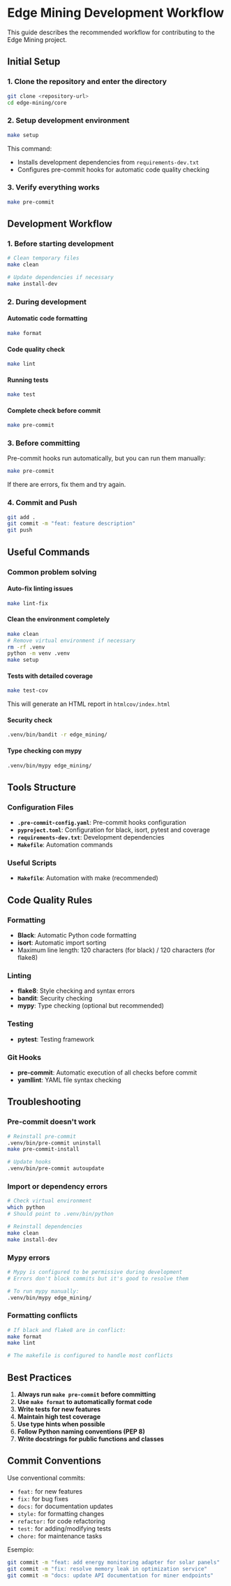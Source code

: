 # Edge Mining Development Workflow

This guide describes the recommended workflow for contributing to the Edge Mining project.

## Initial Setup

### 1. Clone the repository and enter the directory

```bash
git clone <repository-url>
cd edge-mining/core
```

### 2. Setup development environment

```bash
make setup
```

This command:

- Installs development dependencies from `requirements-dev.txt`
- Configures pre-commit hooks for automatic code quality checking

### 3. Verify everything works

```bash
make pre-commit
```

## Development Workflow

### 1. Before starting development

```bash
# Clean temporary files
make clean

# Update dependencies if necessary
make install-dev
```

### 2. During development

#### Automatic code formatting

```bash
make format
```

#### Code quality check

```bash
make lint
```

#### Running tests

```bash
make test
```

#### Complete check before commit

```bash
make pre-commit
```

### 3. Before committing

Pre-commit hooks run automatically, but you can run them manually:

```bash
make pre-commit
```

If there are errors, fix them and try again.

### 4. Commit and Push

```bash
git add .
git commit -m "feat: feature description"
git push
```

## Useful Commands

### Common problem solving

#### Auto-fix linting issues

```bash
make lint-fix
```

#### Clean the environment completely

```bash
make clean
# Remove virtual environment if necessary
rm -rf .venv
python -m venv .venv
make setup
```

#### Tests with detailed coverage

```bash
make test-cov
```

This will generate an HTML report in `htmlcov/index.html`

#### Security check

```bash
.venv/bin/bandit -r edge_mining/
```

#### Type checking con mypy

```bash
.venv/bin/mypy edge_mining/
```

## Tools Structure

### Configuration Files

- **`.pre-commit-config.yaml`**: Pre-commit hooks configuration
- **`pyproject.toml`**: Configuration for black, isort, pytest and coverage
- **`requirements-dev.txt`**: Development dependencies
- **`Makefile`**: Automation commands

### Useful Scripts

- **`Makefile`**: Automation with make (recommended)

## Code Quality Rules

### Formatting

- **Black**: Automatic Python code formatting
- **isort**: Automatic import sorting
- Maximum line length: 120 characters (for black) / 120 characters (for flake8)

### Linting

- **flake8**: Style checking and syntax errors
- **bandit**: Security checking
- **mypy**: Type checking (optional but recommended)

### Testing

- **pytest**: Testing framework

### Git Hooks

- **pre-commit**: Automatic execution of all checks before commit
- **yamllint**: YAML file syntax checking

## Troubleshooting

### Pre-commit doesn't work

```bash
# Reinstall pre-commit
.venv/bin/pre-commit uninstall
make pre-commit-install

# Update hooks
.venv/bin/pre-commit autoupdate
```

### Import or dependency errors

```bash
# Check virtual environment
which python
# Should point to .venv/bin/python

# Reinstall dependencies
make clean
make install-dev
```

### Mypy errors

```bash
# Mypy is configured to be permissive during development
# Errors don't block commits but it's good to resolve them

# To run mypy manually:
.venv/bin/mypy edge_mining/
```

### Formatting conflicts

```bash
# If black and flake8 are in conflict:
make format
make lint

# The makefile is configured to handle most conflicts
```

## Best Practices

1. **Always run `make pre-commit` before committing**
2. **Use `make format` to automatically format code**
3. **Write tests for new features**
4. **Maintain high test coverage**
5. **Use type hints when possible**
6. **Follow Python naming conventions (PEP 8)**
7. **Write docstrings for public functions and classes**

## Commit Conventions

Use conventional commits:

- `feat:` for new features
- `fix:` for bug fixes
- `docs:` for documentation updates
- `style:` for formatting changes
- `refactor:` for code refactoring
- `test:` for adding/modifying tests
- `chore:` for maintenance tasks

Esempio:

```bash
git commit -m "feat: add energy monitoring adapter for solar panels"
git commit -m "fix: resolve memory leak in optimization service"
git commit -m "docs: update API documentation for miner endpoints"
```
